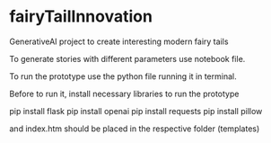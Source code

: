 # fairyTailInnovation
GenerativeAI project to create interesting modern fairy tails 

To generate stories with different parameters use notebook file.

To run the prototype use the python file running it in terminal.

Before to run it, install necessary libraries to run the prototype

pip install flask
pip install openai
pip install requests
pip install pillow

and index.htm should be placed in the respective folder (templates)
